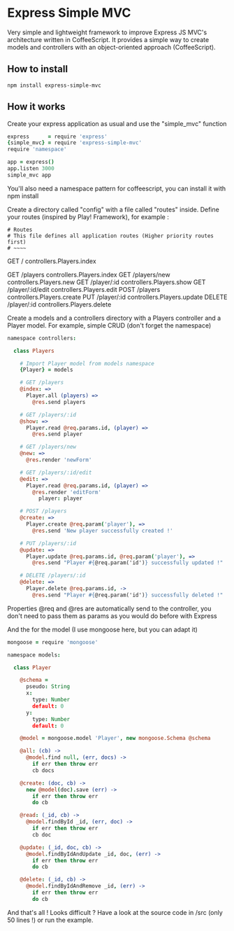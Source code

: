 Express Simple MVC
==================

Very simple and lightweight framework to improve Express JS MVC's architecture written in CoffeeScript.
It provides a simple way to create models and controllers with an object-oriented approach (CoffeeScript).

## How to install

	npm install express-simple-mvc

## How it works

Create your express application as usual and use the "simple_mvc" function

```coffeescript
express      = require 'express'
{simple_mvc} = require 'express-simple-mvc'
require 'namespace'

app = express()
app.listen 3000
simple_mvc app
```

You'll also need a namespace pattern for coffeescript, you can install it with npm install

Create a directory called "config" with a file called "routes" inside.
Define your routes (inspired by Play! Framework), for example :

	# Routes
	# This file defines all application routes (Higher priority routes first)
	# ~~~~

  GET       /                    controllers.Players.index

  GET       /players             controllers.Players.index
  GET       /players/new         controllers.Players.new
  GET       /player/:id          controllers.Players.show
  GET       /player/:id/edit     controllers.Players.edit
  POST      /players             controllers.Players.create
  PUT       /player/:id          controllers.Players.update
  DELETE    /player/:id          controllers.Players.delete

Create a models and a controllers directory with a Players controller and a Player model.
For example, simple CRUD (don't forget the namespace)

```coffeescript
namespace controllers:

  class Players

    # Import Player model from models namespace
    {Player} = models

    # GET /players
    @index: =>
      Player.all (players) =>
        @res.send players

    # GET /players/:id
    @show: =>
      Player.read @req.params.id, (player) =>
        @res.send player

    # GET /players/new
    @new: =>
      @res.render 'newForm'

    # GET /players/:id/edit
    @edit: =>
      Player.read @req.params.id, (player) =>
        @res.render 'editForm'
          player: player

    # POST /players
    @create: =>
      Player.create @req.param('player'), =>
        @res.send 'New player successfully created !'

    # PUT /players/:id
    @update: =>
      Player.update @req.params.id, @req.param('player'), =>
        @res.send "Player #{@req.param('id')} successfully updated !"

    # DELETE /players/:id
    @delete: =>
      Player.delete @req.params.id, ->
        @res.send "Player #{@req.param('id')} successfully deleted !"
```

Properties @req and @res are automatically send to the controller, you don't need to pass them as params as you would do before with Express

And the for the model (I use mongoose here, but you can adapt it)

```coffeescript
mongoose = require 'mongoose'

namespace models:

  class Player

    @schema =
      pseudo: String
      x:
        type: Number
        default: 0
      y:
        type: Number
        default: 0

    @model = mongoose.model 'Player', new mongoose.Schema @schema

    @all: (cb) ->
      @model.find null, (err, docs) ->
        if err then throw err
        cb docs

    @create: (doc, cb) ->
      new @model(doc).save (err) ->
        if err then throw err
        do cb

    @read: (_id, cb) ->
      @model.findById _id, (err, doc) ->
        if err then throw err
        cb doc

    @update: (_id, doc, cb) ->
      @model.findByIdAndUpdate _id, doc, (err) ->
        if err then throw err
        do cb

    @delete: (_id, cb) ->
      @model.findByIdAndRemove _id, (err) ->
        if err then throw err
        do cb
```

And that's all ! Looks difficult ? Have a look at the source code in /src (only 50 lines !) or run the example.